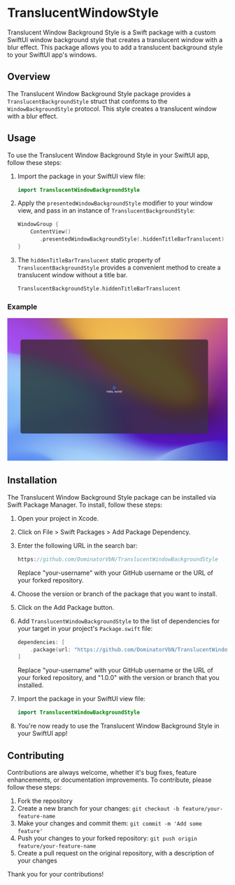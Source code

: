 # TranslucentWindowStyle

Translucent Window Background Style is a Swift package with a custom SwiftUI window background style that creates a translucent window with a blur effect. This package allows you to add a translucent background style to your SwiftUI app's windows.

## Overview

The Translucent Window Background Style package provides a `TranslucentBackgroundStyle` struct that conforms to the `WindowBackgroundStyle` protocol. This style creates a translucent window with a blur effect.

## Usage

To use the Translucent Window Background Style in your SwiftUI app, follow these steps:

1. Import the package in your SwiftUI view file:

   ```swift
   import TranslucentWindowBackgroundStyle
   ```

2. Apply the `presentedWindowBackgroundStyle` modifier to your window view, and pass in an instance of `TranslucentBackgroundStyle`:

   ```swift
   WindowGroup {
       ContentView()
          .presentedWindowBackgroundStyle(.hiddenTitleBarTranslucent)
   }
   ```

3. The `hiddenTitleBarTranslucent` static property of `TranslucentBackgroundStyle` provides a convenient method to create a translucent window without a title bar.

   ```swift
   TranslucentBackgroundStyle.hiddenTitleBarTranslucent
   ```

### Example

![screenshot](screenshot.png)

## Installation

The Translucent Window Background Style package can be installed via Swift Package Manager. To install, follow these steps:

1. Open your project in Xcode.

2. Click on File > Swift Packages > Add Package Dependency.

3. Enter the following URL in the search bar:

   ```javascript
   https://github.com/DominatorVbN/TranslucentWindowBackgroundStyle
   ```

   Replace "your-username" with your GitHub username or the URL of your forked repository.

4. Choose the version or branch of the package that you want to install.

5. Click on the Add Package button.

6. Add `TranslucentWindowBackgroundStyle` to the list of dependencies for your target in your project's `Package.swift` file:

   ```swift
   dependencies: [
       .package(url: "https://github.com/DominatorVbN/TranslucentWindowBackgroundStyle", .upToNextMinor(from: "1.0.0"))
   ]
   ```

   Replace "your-username" with your GitHub username or the URL of your forked repository, and "1.0.0" with the version or branch that you installed.

7. Import the package in your SwiftUI view file:

   ```swift
   import TranslucentWindowBackgroundStyle
   ```

8. You're now ready to use the Translucent Window Background Style in your SwiftUI app!

## Contributing

Contributions are always welcome, whether it's bug fixes, feature enhancements, or documentation improvements. To contribute, please follow these steps:

1. Fork the repository
2. Create a new branch for your changes: `git checkout -b feature/your-feature-name`
3. Make your changes and commit them: `git commit -m 'Add some feature'`
4. Push your changes to your forked repository: `git push origin feature/your-feature-name`
5. Create a pull request on the original repository, with a description of your changes

Thank you for your contributions!
